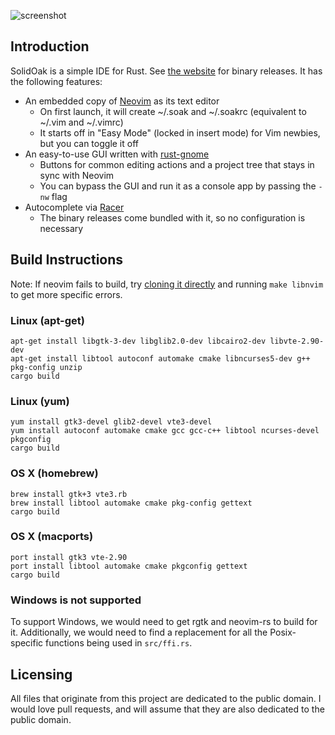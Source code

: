 ![screenshot](screenshot.png)

## Introduction

SolidOak is a simple IDE for Rust. See [the website](https://sekao.net/solidoak/) for binary releases. It has the following features:

* An embedded copy of [Neovim](https://github.com/neovim/neovim) as its text editor
    - On first launch, it will create ~/.soak and ~/.soakrc (equivalent to ~/.vim and ~/.vimrc)
    - It starts off in "Easy Mode" (locked in insert mode) for Vim newbies, but you can toggle it off
* An easy-to-use GUI written with [rust-gnome](https://github.com/gtk-rs/gtk)
    - Buttons for common editing actions and a project tree that stays in sync with Neovim
    - You can bypass the GUI and run it as a console app by passing the `-nw` flag
* Autocomplete via [Racer](https://github.com/phildawes/racer)
    - The binary releases come bundled with it, so no configuration is necessary

## Build Instructions

Note: If neovim fails to build, try [cloning it directly](https://github.com/oakes/neovim) and running `make libnvim` to get more specific errors.

### Linux (apt-get)

```Shell
apt-get install libgtk-3-dev libglib2.0-dev libcairo2-dev libvte-2.90-dev
apt-get install libtool autoconf automake cmake libncurses5-dev g++ pkg-config unzip
cargo build
```

### Linux (yum)


```Shell
yum install gtk3-devel glib2-devel vte3-devel
yum install autoconf automake cmake gcc gcc-c++ libtool ncurses-devel pkgconfig
cargo build
```

### OS X (homebrew)

```Shell
brew install gtk+3 vte3.rb
brew install libtool automake cmake pkg-config gettext
cargo build
```

### OS X (macports)

```Shell
port install gtk3 vte-2.90
port install libtool automake cmake pkgconfig gettext
cargo build
```

### Windows is not supported

To support Windows, we would need to get rgtk and neovim-rs to build for it. Additionally, we would need to find a replacement for all the Posix-specific functions being used in `src/ffi.rs`.

## Licensing

All files that originate from this project are dedicated to the public domain. I would love pull requests, and will assume that they are also dedicated to the public domain.
